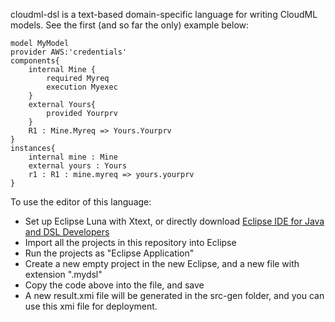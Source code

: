 cloudml-dsl is a text-based domain-specific language for writing CloudML models. See the first (and so far the only) example below:

```
model MyModel
provider AWS:'credentials'
components{
	internal Mine {
		required Myreq
		execution Myexec  
	}
	external Yours{
		provided Yourprv
	}
	R1 : Mine.Myreq => Yours.Yourprv
}
instances{
	internal mine : Mine
	external yours : Yours
	r1 : R1 : mine.myreq => yours.yourprv
}
```

To use the editor of this language:

- Set up Eclipse Luna with Xtext, or directly download [Eclipse IDE for Java and DSL Developers](https://www.eclipse.org/downloads/packages/eclipse-ide-java-and-dsl-developers/lunar)
- Import all the projects in this repository into Eclipse
- Run the projects as "Eclipse Application"
- Create a new empty project in the new Eclipse, and a new file with extension ".mydsl"
- Copy the code above into the file, and save
- A new result.xmi file will be generated in the src-gen folder, and you can use this xmi file for deployment.
